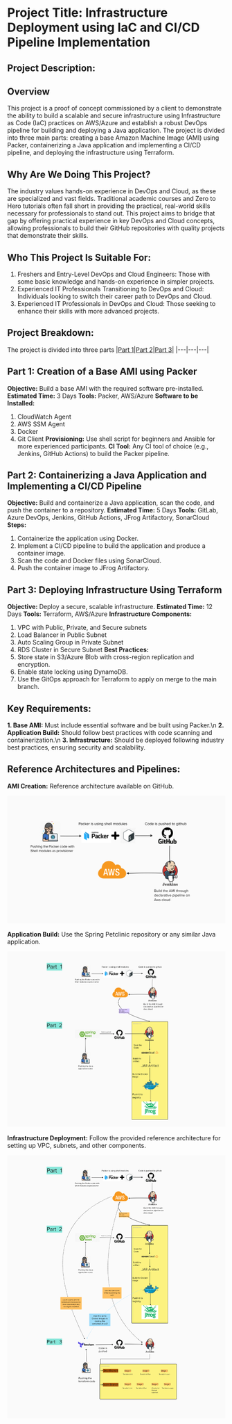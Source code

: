 # Project Title: Infrastructure Deployment using IaC and CI/CD Pipeline Implementation

## Project Description:

## Overview
This project is a proof of concept commissioned by a client to demonstrate the ability to build a scalable and secure infrastructure using Infrastructure as Code (IaC) practices on AWS/Azure and establish a robust DevOps pipeline for building and deploying a Java application. The project is divided into three main parts: creating a base Amazon Machine Image (AMI) using Packer, containerizing a Java application and implementing a CI/CD pipeline, and deploying the infrastructure using Terraform.

## Why Are We Doing This Project?
The industry values hands-on experience in DevOps and Cloud, as these are specialized and vast fields. Traditional academic courses and Zero to Hero tutorials often fall short in providing the practical, real-world skills necessary for professionals to stand out. This project aims to bridge that gap by offering practical experience in key DevOps and Cloud concepts, allowing professionals to build their GitHub repositories with quality projects that demonstrate their skills.

##  Who This Project Is Suitable For:
1. Freshers and Entry-Level DevOps and Cloud Engineers: Those with some basic knowledge and hands-on experience in simpler projects.
2. Experienced IT Professionals Transitioning to DevOps and Cloud: Individuals looking to switch their career path to DevOps and Cloud.
3. Experienced IT Professionals in DevOps and Cloud: Those seeking to enhance their skills with more advanced projects.

## Project Breakdown:

The project is divided into three parts
|[Part 1](https://github.com/AnirudhBadoni/Packer.git)|[Part 2](https://github.com/AnirudhBadoni/Petclinic.git)|[Part 3](https://github.com/AnirudhBadoni/AwsInfra.git)|
|---|---|---|

## Part 1: Creation of a Base AMI using Packer
**Objective:** Build a base AMI with the required software pre-installed.
**Estimated Time:** 3 Days
**Tools:** Packer, AWS/Azure
**Software to be Installed:**
1. CloudWatch Agent
2. AWS SSM Agent
3. Docker
4. Git Client
**Provisioning:** Use shell script for beginners and Ansible for more experienced participants.
**CI Tool:** Any CI tool of choice (e.g., Jenkins, GitHub Actions) to build the Packer pipeline.

## Part 2: Containerizing a Java Application and Implementing a CI/CD Pipeline
**Objective:** Build and containerize a Java application, scan the code, and push the container to a repository.
**Estimated Time:** 5 Days
**Tools:** GitLab, Azure DevOps, Jenkins, GitHub Actions, JFrog Artifactory, SonarCloud
**Steps:**
1. Containerize the application using Docker.
2. Implement a CI/CD pipeline to build the application and produce a container image.
3. Scan the code and Docker files using SonarCloud.
4. Push the container image to JFrog Artifactory.

## Part 3: Deploying Infrastructure Using Terraform
**Objective:** Deploy a secure, scalable infrastructure.
**Estimated Time:** 12 Days
**Tools:** Terraform, AWS/Azure
**Infrastructure Components:**
1. VPC with Public, Private, and Secure subnets
2. Load Balancer in Public Subnet
3. Auto Scaling Group in Private Subnet
4. RDS Cluster in Secure Subnet
**Best Practices:**
1. Store state in S3/Azure Blob with cross-region replication and encryption.
2. Enable state locking using DynamoDB.
3. Use the GitOps approach for Terraform to apply on merge to the main branch.

## Key Requirements:

**1. Base AMI:** Must include essential software and be built using Packer.\n
**2. Application Build:** Should follow best practices with code scanning and containerization.\n
**3. Infrastructure:** Should be deployed following industry best practices, ensuring security and scalability.

## Reference Architectures and Pipelines:
**AMI Creation:** Reference architecture available on GitHub.
<p align="center">
  <img src="./one.png">
</p>

**Application Build:**  Use the Spring Petclinic repository or any similar Java application.
<p align="center">
  <img src="./two.png">
</p>

**Infrastructure Deployment:** Follow the provided reference architecture for setting up VPC, subnets, and other components.
<p align="center">
  <img src="./Three.png">
</p>
